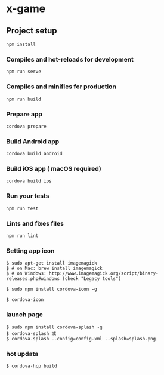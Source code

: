 # x-game

## Project setup
```
npm install
```

### Compiles and hot-reloads for development
```
npm run serve
```

### Compiles and minifies for production
```
npm run build
```

### Prepare app
```
cordova prepare
```

### Build Android app
```
cordova build android
```


### Build iOS app ( macOS required)
```
cordova build ios
```





### Run your tests
```
npm run test
```

### Lints and fixes files
```
npm run lint
```
### Setting app icon 
```
$ sudo apt-get install imagemagick
$ # on Mac: brew install imagemagick
$ # on Windows: http://www.imagemagick.org/script/binary-releases.php#windows (check "Legacy tools")

$ sudo npm install cordova-icon -g

$ cordova-icon
```

### launch page
```
$ sudo npm install cordova-splash -g
$ cordova-splash 或 
$ cordova-splash --config=config.xml --splash=splash.png
```

### hot updata
```
$ cordova-hcp build
```
